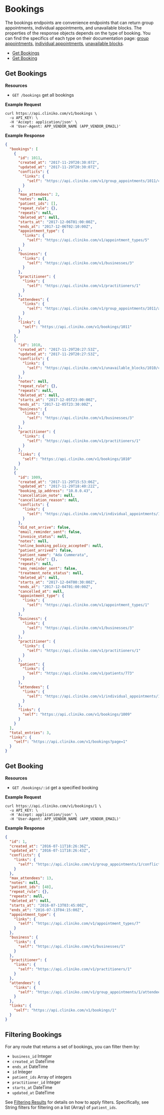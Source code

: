 Bookings
============

The bookings endpoints are convenience endpoints that can return group appointments, individual appointments, and unavailable blocks. The properties of the response objects depends on the type of booking. You can find the specifics of each type on their documentation page: [group appointments](https://github.com/redguava/cliniko-api/blob/master/sections/group_appointments.md), [individual appointments](https://github.com/redguava/cliniko-api/blob/master/sections/individual_appointments.md), [unavailable blocks](https://github.com/redguava/cliniko-api/blob/master/sections/unavailable_blocks.md).

* [Get Bookings](#get-bookings "This will return all bookings.")
* [Get Booking](#get-booking "This will return a specified booking.")

Get Bookings
------------

**Resources**
* ```GET /bookings``` get all bookings

**Example Request**
```shell
curl https://api.cliniko.com/v1/bookings \
  -u API_KEY: \
  -H 'Accept: application/json' \
  -H 'User-Agent: APP_VENDOR_NAME (APP_VENDOR_EMAIL)'
```

**Example Response**
```json
{
  "bookings": [
    {
      "id": 1011,
      "created_at": "2017-11-29T20:30:07Z",
      "updated_at": "2017-11-29T20:30:07Z",
      "conflicts": {
        "links": {
          "self": "https://api.cliniko.com/v1/group_appointments/1011/conflicts"
        }
      },
      "max_attendees": 2,
      "notes": null,
      "patient_ids": [],
      "repeat_rule": {},
      "repeats": null,
      "deleted_at": null,
      "starts_at": "2017-12-06T01:00:00Z",
      "ends_at": "2017-12-06T02:10:00Z",
      "appointment_type": {
        "links": {
          "self": "https://api.cliniko.com/v1/appointment_types/5"
        }
      },
      "business": {
        "links": {
          "self": "https://api.cliniko.com/v1/businesses/3"
        }
      },
      "practitioner": {
        "links": {
          "self": "https://api.cliniko.com/v1/practitioners/1"
        }
      },
      "attendees": {
        "links": {
          "self": "https://api.cliniko.com/v1/group_appointments/1011/attendees"
        }
      },
      "links": {
        "self": "https://api.cliniko.com/v1/bookings/1011"
      }
    },
    {
      "id": 1010,
      "created_at": "2017-11-29T20:27:53Z",
      "updated_at": "2017-11-29T20:27:53Z",
      "conflicts": {
        "links": {
          "self": "https://api.cliniko.com/v1/unavailable_blocks/1010/conflicts"
        }
      },
      "notes": null,
      "repeat_rule": {},
      "repeats": null,
      "deleted_at": null,
      "starts_at": "2017-12-05T23:00:00Z",
      "ends_at": "2017-12-05T23:30:00Z",
      "business": {
        "links": {
          "self": "https://api.cliniko.com/v1/businesses/3"
        }
      },
      "practitioner": {
        "links": {
          "self": "https://api.cliniko.com/v1/practitioners/1"
        }
      },
      "links": {
        "self": "https://api.cliniko.com/v1/bookings/1010"
      }
    },
    {
      "id": 1009,
      "created_at": "2017-11-29T15:53:06Z",
      "updated_at": "2017-11-29T18:40:22Z",
      "booking_ip_address": "10.0.0.43",
      "cancellation_note": null,
      "cancellation_reason": null,
      "conflicts": {
        "links": {
          "self": "https://api.cliniko.com/v1/individual_appointments/1009/conflicts"
        }
      },
      "did_not_arrive": false,
      "email_reminder_sent": false,
      "invoice_status": null,
      "notes": null,
      "online_booking_policy_accepted": null,
      "patient_arrived": false,
      "patient_name": "Ada Cummerata",
      "repeat_rule": {},
      "repeats": null,
      "sms_reminder_sent": false,
      "treatment_note_status": null,
      "deleted_at": null,
      "starts_at": "2017-12-04T00:30:00Z",
      "ends_at": "2017-12-04T01:00:00Z",
      "cancelled_at": null,
      "appointment_type": {
        "links": {
          "self": "https://api.cliniko.com/v1/appointment_types/1"
        }
      },
      "business": {
        "links": {
          "self": "https://api.cliniko.com/v1/businesses/3"
        }
      },
      "practitioner": {
        "links": {
          "self": "https://api.cliniko.com/v1/practitioners/1"
        }
      },
      "patient": {
        "links": {
          "self": "https://api.cliniko.com/v1/patients/773"
        }
      },
      "attendees": {
        "links": {
          "self": "https://api.cliniko.com/v1/individual_appointments/1009/attendees"
        }
      },
      "links": {
        "self": "https://api.cliniko.com/v1/bookings/1009"
      }
    }
  ],
  "total_entries": 3,
  "links": {
    "self": "https://api.cliniko.com/v1/bookings?page=1"
  }
}
```

Get Booking
------------

**Resources**
* ```GET /bookings/:id``` get a specified booking

**Example Request**
```shell
curl https://api.cliniko.com/v1/bookings/1 \
  -u API_KEY: \
  -H 'Accept: application/json' \
  -H 'User-Agent: APP_VENDOR_NAME (APP_VENDOR_EMAIL)'
```

**Example Response**
```json
{
  "id": 1,
  "created_at": "2016-07-11T18:26:36Z",
  "updated_at": "2016-07-11T18:26:43Z",
  "conflicts": {
    "links": {
      "self": "https://api.cliniko.com/v1/group_appointments/1/conflicts"
    }
  },
  "max_attendees": 13,
  "notes": null,
  "patient_ids": [48],
  "repeat_rule": {},
  "repeats": null,
  "deleted_at": null,
  "starts_at": "2016-07-13T03:45:00Z",
  "ends_at": "2016-07-13T04:15:00Z",
  "appointment_type": {
    "links": {
      "self": "https://api.cliniko.com/v1/appointment_types/7"
    }
  },
  "business": {
    "links": {
      "self": "https://api.cliniko.com/v1/businesses/1"
    }
  },
  "practitioner": {
    "links": {
      "self": "https://api.cliniko.com/v1/practitioners/1"
    }
  },
  "attendees": {
    "links": {
      "self": "https://api.cliniko.com/v1/group_appointments/1/attendees"
    }
  },
  "links": {
    "self": "https://api.cliniko.com/v1/bookings/1"
  }
}
```

Filtering Bookings
----------------

For any route that returns a set of bookings, you can filter them by:
* ```business_id``` Integer
* ```created_at``` DateTime
* ```ends_at``` DateTime
* ```id``` Integer
* ```patient_ids``` Array of integers
* ```practitioner_id``` Integer
* ```starts_at``` DateTime
* ```updated_at``` DateTime

See [Filtering Results](https://github.com/redguava/cliniko-api#filtering-results) for details on how to apply filters. Specifically, see String filters for filtering on a list (Array) of ```patient_ids```.
